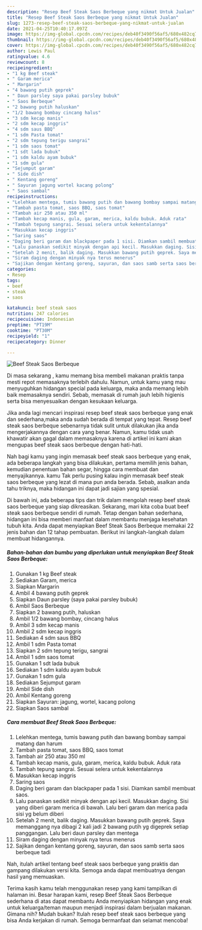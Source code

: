 ```yaml
---
description: "Resep Beef Steak Saos Berbeque yang nikmat Untuk Jualan"
title: "Resep Beef Steak Saos Berbeque yang nikmat Untuk Jualan"
slug: 1273-resep-beef-steak-saos-berbeque-yang-nikmat-untuk-jualan
date: 2021-04-25T10:40:17.097Z
image: https://img-global.cpcdn.com/recipes/deb40f3490f56af5/680x482cq70/beef-steak-saos-berbeque-foto-resep-utama.jpg
thumbnail: https://img-global.cpcdn.com/recipes/deb40f3490f56af5/680x482cq70/beef-steak-saos-berbeque-foto-resep-utama.jpg
cover: https://img-global.cpcdn.com/recipes/deb40f3490f56af5/680x482cq70/beef-steak-saos-berbeque-foto-resep-utama.jpg
author: Lewis Paul
ratingvalue: 4.6
reviewcount: 8
recipeingredient:
- "1 kg Beef steak"
- " Garam merica"
- " Margarin"
- "4 bawang putih geprek"
- " Daun parsley saya pakai parsley bubuk"
- " Saos Berbeque"
- "2 bawang putih haluskan"
- "1/2 bawang bombay cincang halus"
- "3 sdm kecap manis"
- "2 sdm kecap inggris"
- "4 sdm saus BBQ"
- "1 sdm Pasta tomat"
- "2 sdm tepung terigu sangrai"
- "1 sdm saos tomat"
- "1 sdt lada bubuk"
- "1 sdm kaldu ayam bubuk"
- "1 sdm gula"
- "Sejumput garam"
- " Side dish"
- " Kentang goreng"
- " Sayuran jagung wortel kacang polong"
- " Saos sambal"
recipeinstructions:
- "Lelehkan mentega, tumis bawang putih dan bawang bombay sampai matang dan harum"
- "Tambah pasta tomat, saos BBQ, saos tomat"
- "Tambah air 250 atau 350 ml"
- "Tambah kecap manis, gula, garam, merica, kaldu bubuk. Aduk rata"
- "Tambah tepung sangrai. Sesuai selera untuk kekentalannya"
- "Masukkan kecap inggris"
- "Saring saos"
- "Daging beri garam dan blackpaper pada 1 sisi. Diamkan sambil membuat saos."
- "Lalu panaskan sedikit minyak dengan api kecil. Masukkan daging. Sisi yang diberi garam merica di bawah. Lalu beri garam dan merica pada sisi yg belum diberi"
- "Setelah 2 menit, balik daging. Masukkan bawang putih geprek. Saya memanggang nya dibagi 2 kali jadi 2 bawang putih yg digeprek setiap panggangan. Lalu beri daun parsley dan mentega"
- "Siram daging dengan minyak nya terus menerus"
- "Sajikan dengan kentang goreng, sayuran, dan saos samb serta saos berbeque tadi"
categories:
- Resep
tags:
- beef
- steak
- saos

katakunci: beef steak saos 
nutrition: 247 calories
recipecuisine: Indonesian
preptime: "PT19M"
cooktime: "PT30M"
recipeyield: "1"
recipecategory: Dinner

---
```



![Beef Steak Saos Berbeque](https://img-global.cpcdn.com/recipes/deb40f3490f56af5/680x482cq70/beef-steak-saos-berbeque-foto-resep-utama.jpg)

Di masa  sekarang , kamu memang bisa membeli makanan praktis tanpa mesti repot memasaknya terlebih dahulu. Namun, untuk kamu yang mau menyuguhkan hidangan special pada keluarga, maka anda memang lebih baik memasaknya sendiri. Sebab, memasak di rumah jauh lebih higienis serta bisa menyesuaikan dengan kesukaan keluarga.

Jika anda lagi mencari inspirasi resep beef steak saos berbeque yang enak dan sederhana,maka anda sudah berada di tempat yang tepat. Resep beef steak saos berbeque  sebenarnya tidak sulit untuk dilakukan jika anda mengerjakannya dengan cara yang benar. Namun, kamu tidak usah khawatir akan gagal dalam memasaknya 
karena di artikel ini kami akan mengupas beef steak saos berbeque dengan hati-hati.  



Nah bagi kamu yang ingin memasak beef steak saos berbeque yang enak, ada beberapa langkah yang bisa dilakukan, pertama memilih jenis bahan, kemudian penentuan bahan segar, hingga cara membuat dan menyajikannya. kamu Tak perlu pusing kalau ingin memasak beef steak saos berbeque yang lezat di mana pun anda berada. Sebab, asalkan anda  tahu triknya, maka hidangan ini dapat jadi sajian yang spesial.

Di bawah ini, ada beberapa tips dan trik dalam mengolah resep beef steak saos berbeque yang siap dikreasikan. Sekarang, mari kita coba buat beef steak saos berbeque sendiri di rumah. Tetap dengan bahan sederhana, hidangan ini bisa memberi manfaat dalam membantu menjaga kesehatan tubuh kita. Anda dapat menyiapkan Beef Steak Saos Berbeque memakai 22 jenis bahan dan 12 tahap pembuatan. Berikut ini langkah-langkah dalam membuat hidangannya.

<!--inarticleads1-->

##### Bahan-bahan dan bumbu yang diperlukan untuk menyiapkan Beef Steak Saos Berbeque:

1. Gunakan 1 kg Beef steak
1. Sediakan  Garam, merica
1. Siapkan  Margarin
1. Ambil 4 bawang putih geprek
1. Siapkan  Daun parsley (saya pakai parsley bubuk)
1. Ambil  Saos Berbeque
1. Siapkan 2 bawang putih, haluskan
1. Ambil 1/2 bawang bombay, cincang halus
1. Ambil 3 sdm kecap manis
1. Ambil 2 sdm kecap inggris
1. Sediakan 4 sdm saus BBQ
1. Ambil 1 sdm Pasta tomat
1. Siapkan 2 sdm tepung terigu, sangrai
1. Ambil 1 sdm saos tomat
1. Gunakan 1 sdt lada bubuk
1. Sediakan 1 sdm kaldu ayam bubuk
1. Gunakan 1 sdm gula
1. Sediakan Sejumput garam
1. Ambil  Side dish
1. Ambil  Kentang goreng
1. Siapkan  Sayuran: jagung, wortel, kacang polong
1. Siapkan  Saos sambal




<!--inarticleads2-->

##### Cara membuat Beef Steak Saos Berbeque:

1. Lelehkan mentega, tumis bawang putih dan bawang bombay sampai matang dan harum
1. Tambah pasta tomat, saos BBQ, saos tomat
1. Tambah air 250 atau 350 ml
1. Tambah kecap manis, gula, garam, merica, kaldu bubuk. Aduk rata
1. Tambah tepung sangrai. Sesuai selera untuk kekentalannya
1. Masukkan kecap inggris
1. Saring saos
1. Daging beri garam dan blackpaper pada 1 sisi. Diamkan sambil membuat saos.
1. Lalu panaskan sedikit minyak dengan api kecil. Masukkan daging. Sisi yang diberi garam merica di bawah. Lalu beri garam dan merica pada sisi yg belum diberi
1. Setelah 2 menit, balik daging. Masukkan bawang putih geprek. Saya memanggang nya dibagi 2 kali jadi 2 bawang putih yg digeprek setiap panggangan. Lalu beri daun parsley dan mentega
1. Siram daging dengan minyak nya terus menerus
1. Sajikan dengan kentang goreng, sayuran, dan saos samb serta saos berbeque tadi




Nah, itulah artikel tentang  beef steak saos berbeque  yang praktis dan gampang dilakukan versi kita. Semoga anda dapat membuatnya dengan hasil yang memuaskan. 

Terima kasih kamu telah menggunakan resep yang kami tampilkan di halaman ini. Besar harapan kami, resep  Beef Steak Saos Berbeque sederhana di atas dapat membantu Anda menyiapkan hidangan yang enak untuk keluarga/teman maupun menjadi inspirasi dalam berjualan makanan. Gimana nih? Mudah bukan? Itulah resep beef steak saos berbeque yang bisa Anda kerjakan di rumah. Semoga bermanfaat dan selamat mencoba!

